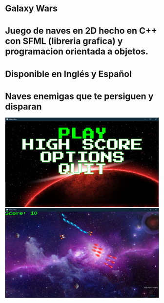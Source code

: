 # Galaxy Wars
# Juego de naves en 2D hecho en C++ con SFML (libreria grafica) y programacion orientada a objetos.

# Disponible en Inglés y Español
# Naves enemigas que te persiguen y disparan


![](Screenshots/Screenshot_1.png)
![](Screenshots/Screenshot_2.png)
